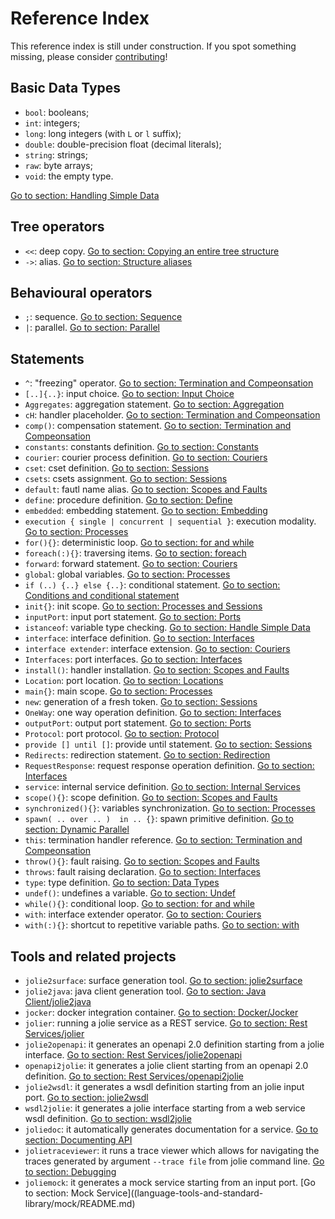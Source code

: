 # Reference Index

This reference index is still under construction. If you spot something missing, please consider [contributing](https://github.com/jolie/docs/blob/master/reference_index.md)!

## Basic Data Types

* `bool`: booleans;
* `int`: integers;
* `long`: long integers \(with `L` or `l` suffix\);
* `double`: double-precision float \(decimal literals\);
* `string`: strings;
* `raw`: byte arrays;
* `void`: the empty type.

[Go to section: Handling Simple Data](language-tools-and-standard-library/basics/handling_simple_data.md)

## Tree operators

* `<<`: deep copy. [Go to section: Copying an entire tree structure](language-tools-and-standard-library/basics/data_structures.md#less-than-less-than-copying-an-entire-tree-structure)
* `->`: alias. [Go to section: Structure aliases](language-tools-and-standard-library/basics/data_structures.md#greater-than-structures-aliases)

## Behavioural operators

* `;`: sequence. [Go to section: Sequence](language-tools-and-standard-library/basics/composing_statements.md#sequence)
* `|`: parallel. [Go to section: Parallel](language-tools-and-standard-library/basics/composing_statements.md#parallel)

## Statements

* `^`: "freezing" operator. [Go to section: Termination and Compeonsation](https://github.com/jolie/docs/tree/8aad0cd802687d6e6cae9f436762af9d25ab5104/basics/fault-handling/termination_and_compensation/README.md#installation-time-variable-evaluation)
* `[..]{..}`: input choice. [Go to section: Input Choice](language-tools-and-standard-library/basics/composing_statements.md#input-choice)
* `Aggregates`: aggregation statement. [Go to section: Aggregation](language-tools-and-standard-library/architectural-composition/aggregation.md)
* `cH`: handler placeholder. [Go to section: Termination and Compeonsation](https://jolielang.gitbook.io/docs/basics/fault-handling/termination_and_compensation)
* `comp()`: compensation statement. [Go to section: Termination and Compeonsation](https://jolielang.gitbook.io/docs/basics/fault-handling/termination_and_compensation)
* `constants`: constants definition. [Go to section: Constants](language-tools-and-standard-library/basics/constants.md)
* `courier`: courier process definition. [Go to section: Couriers](language-tools-and-standard-library/architectural-composition/couriers.md)
* `cset`: cset definition. [Go to section: Sessions](language-tools-and-standard-library/basics/sessions.md)
* `csets`: csets assignment. [Go to section: Sessions](language-tools-and-standard-library/basics/sessions.md)
* `default`: fautl name alias. [Go to section: Scopes and Faults](language-tools-and-standard-library/basics/fault-handling/basics.md#accessing-a-fault-caught-in-a-scope-the-alias-default)
* `define`: procedure definition. [Go to section: Define](language-tools-and-standard-library/basics/define.md)
* `embedded`: embedding statement. [Go to section: Embedding](language-tools-and-standard-library/architectural-composition/embedding.md)
* `execution { single | concurrent | sequential }`: execution modality. [Go to section: Processes](language-tools-and-standard-library/basics/processes.md)
* `for(){}`: deterministic loop. [Go to section: for and while](language-tools-and-standard-library/basics/composing_statements.md#for-and-while)
* `foreach(:){}`: traversing items. [Go to section: foreach](language-tools-and-standard-library/basics/data_structures.md#foreach-traversing-items)
* `forward`: forward statement. [Go to section: Couriers](language-tools-and-standard-library/architectural-composition/couriers.md#the-statement-forward)
* `global`: global variables. [Go to section: Processes](language-tools-and-standard-library/basics/processes.md)
* `if (..) {..} else {..}`: conditional statement. [Go to section: Conditions and conditional statement](language-tools-and-standard-library/basics/composing_statements.md#conditions-and-conditional-statement)
* `init{}`: init scope. [Go to section: Processes and Sessions](language-tools-and-standard-library/basics/processes.md)
* `inputPort`: input port statement. [Go to section: Ports](language-tools-and-standard-library/basics/communication-ports/ports.md)
* `istanceof`: variable type checking. [Go to section: Handle Simple Data](https://jolielang.gitbook.io/docs/basics/handling_simple_data#runtime-type-checking-of-a-variable-instanceof)
* `interface`: interface definition. [Go to section: Interfaces](language-tools-and-standard-library/basics/interfaces/)
* `interface extender`: interface extension. [Go to section: Couriers](https://github.com/jolie/docs/tree/8aad0cd802687d6e6cae9f436762af9d25ab5104/architectural-composition/couriers/README.md#interface-extension)
* `Interfaces`: port interfaces. [Go to section: Interfaces](language-tools-and-standard-library/basics/interfaces/)
* `install()`: handler installation. [Go to section: Scopes and Faults](language-tools-and-standard-library/basics/fault-handling/basics.md)
* `Location`: port location. [Go to section: Locations](https://github.com/jolie/docs/tree/b09339d5f67a4343dbdab600b5ea7903dd9f1e1d/basics/communication-ports/locations.md)
* `main{}`: main scope. [Go to section: Processes](language-tools-and-standard-library/basics/processes.md)
* `new`: generation of a fresh token. [Go to section: Sessions](language-tools-and-standard-library/basics/sessions.md)
* `OneWay`: one way operation definition. [Go to section: Interfaces](https://github.com/jolie/docs/tree/b09339d5f67a4343dbdab600b5ea7903dd9f1e1d/basics/communication-ports/interfaces/README.md)
* `outputPort`: output port statement. [Go to section: Ports](https://github.com/jolie/docs/tree/b09339d5f67a4343dbdab600b5ea7903dd9f1e1d/basics/communication-ports/ports/README.md)
* `Protocol`: port protocol. [Go to section: Protocol](https://github.com/jolie/docs/tree/b09339d5f67a4343dbdab600b5ea7903dd9f1e1d/basics/communication-ports/protocol/README.md)
* `provide [] until []`: provide until statement. [Go to section: Sessions](language-tools-and-standard-library/basics/sessions.md#the-provide-until-statement)
* `Redirects`: redirection statement. [Go to section: Redirection](language-tools-and-standard-library/architectural-composition/redirection.md)
* `RequestResponse`: request response operation definition. [Go to section: Interfaces](language-tools-and-standard-library/basics/interfaces/)
* `service`: internal service definition. [Go to section: Internal Services](language-tools-and-standard-library/architectural-composition/internal_services.md)
* `scope(){}`: scope definition. [Go to section: Scopes and Faults](language-tools-and-standard-library/basics/fault-handling/basics.md)
* `synchronized(){}`: variables synchronization. [Go to section: Processes](language-tools-and-standard-library/basics/processes.md)
* `spawn( .. over .. )  in .. {}`: spawn primitive definition. [Go to section: Dynamic Parallel](language-tools-and-standard-library/basics/dynamicparallel.md)
* `this`: termination handler reference. [Go to section: Termination and Compeonsation](https://jolielang.gitbook.io/docs/basics/fault-handling/termination_and_compensation)
* `throw(){}`: fault raising. [Go to section: Scopes and Faults](language-tools-and-standard-library/basics/fault-handling/basics.md)
* `throws`: fault raising declaration. [Go to section: Interfaces](language-tools-and-standard-library/basics/interfaces/)
* `type`: type definition. [Go to section: Data Types](https://github.com/jolie/docs/tree/b09339d5f67a4343dbdab600b5ea7903dd9f1e1d/basics/communication-ports/data_types/README.md)
* `undef()`: undefines a variable. [Go to section: Undef](language-tools-and-standard-library/basics/data_structures.md#undef-erasing-tree-structures)
* `while(){}`: conditional loop. [Go to section: for and while](language-tools-and-standard-library/basics/composing_statements.md#for-and-while)
* `with`: interface extender operator. [Go to section: Couriers](https://github.com/jolie/docs/tree/8aad0cd802687d6e6cae9f436762af9d25ab5104/architectural-composition/couriers/README.md#interface-extension)
* `with(:){}`: shortcut to repetitive variable paths. [Go to section: with](language-tools-and-standard-library/basics/data_structures.md#with-a-shortcut-to-repetitive-variable-paths)

## Tools and related projects

* `jolie2surface`: surface generation tool. [Go to section: jolie2surface](language-tools-and-standard-library/architectural-composition/aggregation.md#jolie-2-surface)
* `jolie2java`: java client generation tool. [Go to section: Java Client/jolie2java](https://jolielang.gitbook.io/docs/technology-integration/java/javaclient#jolie-2-java)
* `jocker`: docker integration container. [Go to section: Docker/Jocker](https://jolielang.gitbook.io/docs/containerization/docker/jocker)
* `jolier`: running a jolie service as a REST service. [Go to section: Rest Services/jolier](https://jolielang.gitbook.io/docs/rest/jolier)
* `jolie2openapi`: it generates an openapi 2.0 definition starting from a jolie interface. [Go to section: Rest Services/jolie2openapi](https://jolielang.gitbook.io/docs/rest/jolie2openapi)
* `openapi2jolie`: it generates a jolie client starting from an openapi 2.0 definition. [Go to section: Rest Services/openapi2jolie](https://jolielang.gitbook.io/docs/rest/openapi2jolie)
* `jolie2wsdl`: it generates a wsdl definition starting from an jolie input port. [Go to section: jolie2wsdl](https://jolielang.gitbook.io/docs/web-services/jolie2wsdl)
* `wsdl2jolie`: it generates a jolie interface starting from a web service wsdl definition. [Go to section: wsdl2jolie](https://jolielang.gitbook.io/docs/web-services/wsdl2jolie)
* `joliedoc`: it automatically generates documentation for a service. [Go to section: Documenting API](https://jolielang.gitbook.io/docs/documenting-api#joliedoc)
* `jolietraceviewer`: it runs a trace viewer which allows for navigating the traces generated by argument `--trace file` from jolie command line. [Go to section: Debugging](https://jolielang.gitbook.io/docs/Debugging/tracing)
* `joliemock`: it generates a mock service starting from an input port. [Go to section: Mock Service]((language-tools-and-standard-library/mock/README.md)


